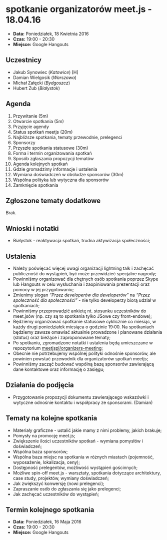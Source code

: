 # spotkanie organizatorów meet.js - 18.04.16

* **Data:** Poniedziałek, 18 Kwietnia 2016
* **Czas:** 19:00 - 20:30
* **Miejsce:** Google Hangouts

## Uczestnicy

* Jakub Synowiec (*Katowice*) [H]
* Damian Wielgosik (*Warszawa*)
* Michał Załęcki (*Bydgoszcz*)
* Hubert Zub (*Białystok*)

## Agenda
1. Przywitanie (5m)
2. Otwarcie spotkania (5m)
  1. Przyjęcie agendy
3. Status spotkań meetjs (20m)
  1. Najbliższe spotkania, tematy przewodnie, prelegenci
  2. Sponsorzy
4. Przyszłe spotkania statusowe (30m)
  1. Forma i termin organizowania spotkań
  2. Sposób zgłaszania propozycji tematów
  3. Agenda kolejnych spotkań
  4. Gdzie gromadzimy informacje i ustalenia
5. Wymiana doświadczeń w obsłudze sponsorów (30m)
  1. Wspólna polityka lub wytyczna dla sponsorów
6. Zamknięcie spotkania

## Zgłoszone tematy dodatkowe
Brak.

## Wnioski i notatki
* Białystok - reaktywacja spotkań, trudna aktywizacja społeczności;

## Ustalenia
* Należy poświęcać więcej uwagi organizacji lightning talk i zachęcać publiczność do wystąpień, być może przewidzieć specjalne nagrody;
* Powinniśmy organizować dla chętnych osób spotkania poprzez Skype lub Hangouts w celu wysłuchania i zaopiniowania prezentacji oraz pomocy w jej przygotowaniu;
* Zmienimy slogan *“Przez developerów dla developerów”* na *“Przez społeczność dla społeczności”* - nie tylko developerzy biorą udział w spotkaniach;
* Powinniśmy przeprowadzić ankietę nt. stosunku uczestników do meet.jsów (np. czy są to spotkania tylko JSowe czy front-endowe);
* Będziemy organizować spotkanie statusowe cyklicznie co miesiąc, w każdy drugi poniedziałek miesiąca o godzinie 19:00. Na spotkaniach będziemy zawsze omawiać aktualnie prowadzone i planowane działania (*status*) oraz bieżące i zaproponowane tematy;
* Po spotkaniu, zgromadzone notatki i ustalenia będą umieszczane w repozytorium  [meetjspl/organizers-meeting](https://github.com/meetjspl/organizers-meetings);
* Obecnie nie potrzebujemy wspólnej polityki odnośnie sponsorów, ale powinien powstać przewodnik dla organizatorów spotkań meetjs;
* Powinniśmy zacząć budować wspólną bazę sponsorów zawierającą dane kontaktowe oraz informację o zasięgu;

## Działania do podjęcia
* Przygotowanie propozycji dokumentu zawierającego wskazówki i wytyczne odnośnie kontaktu i współpracy ze sponsorami. (Damian)

## Tematy na kolejne spotkania
* Materiały graficzne - ustalić jakie mamy z nimi problemy, jakich brakuje;
* Pomysły na promocję meet.js;
* Zwiększenie ilości uczestników spotkań - wymiana pomysłów i doświadczeń;
* Wspólna baza sponsorów;
* Wspólna baza miejsc na spotkania w różnych miastach (pojemność, wyposażenie, lokalizacja, ceny);
* Dostępność prelegentów, możliwość wystąpień gościnnych;
* Możliwe spin-off meet.js - warsztaty, spotkania dotyczące architektury, case study, projektów, wymiany doświadczeń;
* Jak zwiększyć konwersję (nowi prelegenci);
* Zapraszanie osób do zgłaszania się jako prelegenci;
* Jak zachęcać uczestników do wystąpień;

## Termin kolejnego spotkania

* **Data:** Poniedziałek, 16 Maja 2016
* **Czas:** 19:00 - 20:30
* **Miejsce:** Google Hangouts
